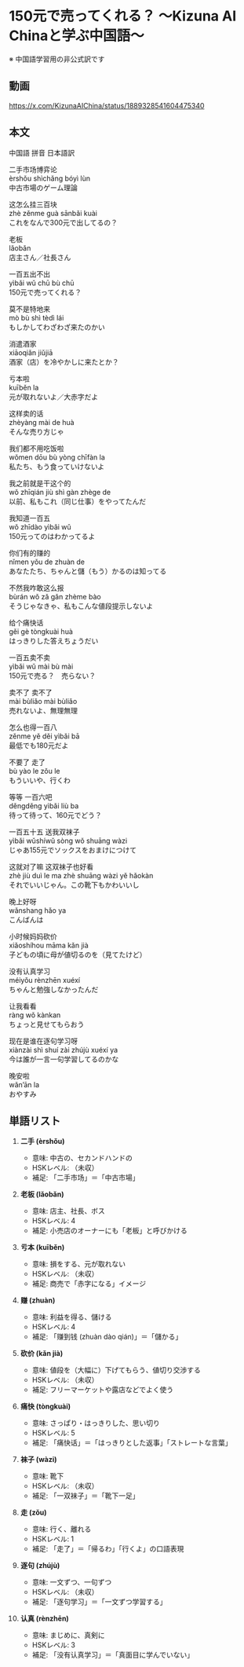 # 150元で売ってくれる？ 〜Kizuna AI Chinaと学ぶ中国語〜
※ 中国語学習用の非公式訳です

## 動画
https://x.com/KizunaAIChina/status/1889328541604475340

## 本文
中国語 拼音 日本語訳

二手市场博弈论  
èrshǒu shìchǎng bóyì lùn  
中古市場のゲーム理論  

这怎么挂三百块  
zhè zěnme guà sānbǎi kuài  
これをなんで300元で出してるの？  

老板  
lǎobǎn  
店主さん／社長さん  

一百五出不出  
yìbǎi wǔ chū bù chū  
150元で売ってくれる？  

莫不是特地来  
mò bù shì tèdì lái  
もしかしてわざわざ来たのかい  

消遣酒家  
xiāoqiǎn jiǔjiā  
酒家（店）を冷やかしに来たとか？  

亏本啦  
kuīběn la  
元が取れないよ／大赤字だよ  

这样卖的话  
zhèyàng mài de huà  
そんな売り方じゃ  

我们都不用吃饭啦  
wǒmen dōu bù yòng chīfàn la  
私たち、もう食っていけないよ  

我之前就是干这个的  
wǒ zhīqián jiù shì gàn zhège de  
以前、私もこれ（同じ仕事）をやってたんだ  

我知道一百五  
wǒ zhīdào yìbǎi wǔ  
150元ってのはわかってるよ  

你们有的赚的  
nǐmen yǒu de zhuàn de  
あなたたち、ちゃんと儲（もう）かるのは知ってる  

不然我咋敢这么报  
bùrán wǒ zǎ gǎn zhème bào  
そうじゃなきゃ、私もこんな値段提示しないよ  

给个痛快话  
gěi gè tòngkuài huà  
はっきりした答えちょうだい  

一百五卖不卖  
yìbǎi wǔ mài bù mài  
150元で売る？　売らない？  

卖不了 卖不了  
mài bùliǎo mài bùliǎo  
売れないよ、無理無理  

怎么也得一百八  
zěnme yě děi yìbǎi bā  
最低でも180元だよ  

不要了 走了  
bù yào le zǒu le  
もういいや、行くわ  

等等 一百六吧  
děngděng yìbǎi liù ba  
待って待って、160元でどう？  

一百五十五 送我双袜子  
yìbǎi wǔshíwǔ sòng wǒ shuāng wàzi  
じゃあ155元でソックスをおまけにつけて  

这就对了嘛 这双袜子也好看  
zhè jiù duì le ma zhè shuāng wàzi yě hǎokàn  
それでいいじゃん。この靴下もかわいいし  

晚上好呀  
wǎnshang hǎo ya  
こんばんは  

小时候妈妈砍价  
xiǎoshíhou māma kǎn jià  
子どもの頃に母が値切るのを（見てたけど）  

没有认真学习  
méiyǒu rènzhēn xuéxí  
ちゃんと勉強しなかったんだ  

让我看看  
ràng wǒ kànkan  
ちょっと見せてもらおう  

现在是谁在逐句学习呀  
xiànzài shì shuí zài zhújù xuéxí ya  
今は誰が一言一句学習してるのかな  

晚安啦  
wǎn’ān la  
おやすみ  

## 単語リスト
1. **二手 (èrshǒu)**
   - 意味: 中古の、セカンドハンドの
   - HSKレベル: （未収）
   - 補足: 「二手市场」＝「中古市場」

2. **老板 (lǎobǎn)**
   - 意味: 店主、社長、ボス
   - HSKレベル: 4  
   - 補足: 小売店のオーナーにも「老板」と呼びかける

3. **亏本 (kuīběn)**
   - 意味: 損をする、元が取れない
   - HSKレベル: （未収）
   - 補足: 商売で「赤字になる」イメージ

4. **赚 (zhuàn)**
   - 意味: 利益を得る、儲ける
   - HSKレベル: 4  
   - 補足: 「赚到钱 (zhuàn dào qián)」＝「儲かる」

5. **砍价 (kǎn jià)**
   - 意味: 値段を（大幅に）下げてもらう、値切り交渉する
   - HSKレベル: （未収）
   - 補足: フリーマーケットや露店などでよく使う

6. **痛快 (tòngkuài)**
   - 意味: さっぱり・はっきりした、思い切り
   - HSKレベル: 5  
   - 補足: 「痛快话」＝「はっきりとした返事」「ストレートな言葉」

7. **袜子 (wàzi)**
   - 意味: 靴下
   - HSKレベル: （未収）
   - 補足: 「一双袜子」＝「靴下一足」

8. **走 (zǒu)**
   - 意味: 行く、離れる
   - HSKレベル: 1  
   - 補足: 「走了」＝「帰るわ」「行くよ」の口語表現

9. **逐句 (zhújù)**
   - 意味: 一文ずつ、一句ずつ
   - HSKレベル: （未収）
   - 補足: 「逐句学习」＝「一文ずつ学習する」

10. **认真 (rènzhēn)**
    - 意味: まじめに、真剣に
    - HSKレベル: 3  
    - 補足: 「没有认真学习」＝「真面目に学んでいない」
